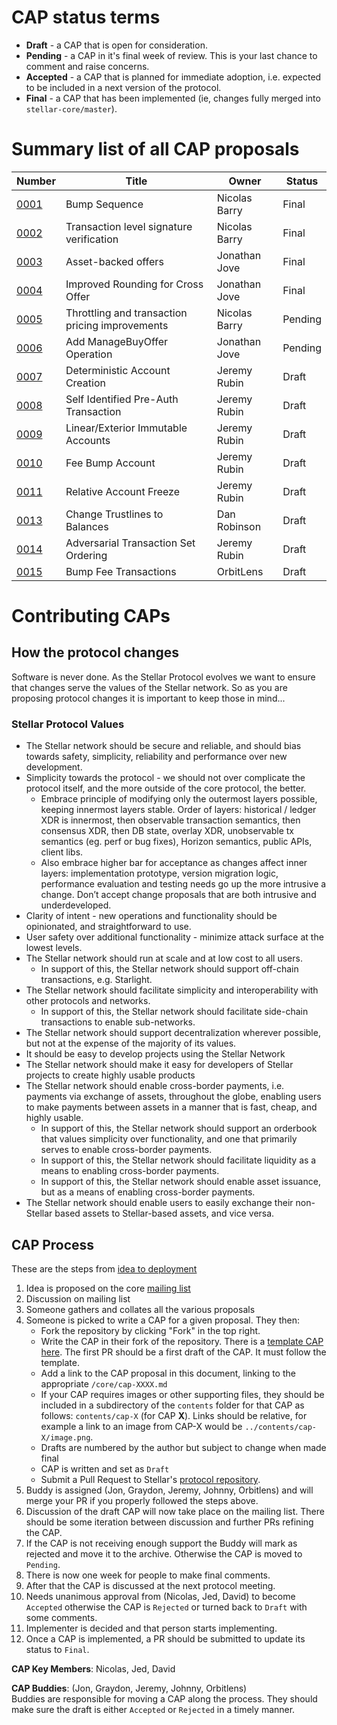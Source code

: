 # CAP status terms
* **Draft** - a CAP that is open for consideration.
* **Pending** - a CAP in it's final week of review. This is your last chance to comment and raise concerns.
* **Accepted** - a CAP that is planned for immediate adoption, i.e. expected to be included in a next version of the protocol.
* **Final** - a CAP that has been implemented (ie, changes fully merged into `stellar-core/master`).

# Summary list of all CAP proposals

Number             | Title                                           | Owner                 |   Status
------------------ | ----------------------------------------------- | --------------------- | -------------
[0001](cap-0001.md)| Bump Sequence                                   | Nicolas Barry         |   Final
[0002](cap-0002.md)| Transaction level signature verification        | Nicolas Barry         |   Final
[0003](cap-0003.md)| Asset-backed offers                             | Jonathan Jove         |   Final
[0004](cap-0004.md)| Improved Rounding for Cross Offer               | Jonathan Jove         |   Final
[0005](cap-0005.md)| Throttling and transaction pricing improvements | Nicolas Barry         |   Pending
[0006](cap-0006.md)| Add ManageBuyOffer Operation                    | Jonathan Jove         |   Pending
[0007](cap-0007.md)| Deterministic Account Creation                  | Jeremy Rubin         |   Draft
[0008](cap-0008.md)| Self Identified Pre-Auth Transaction            | Jeremy Rubin         |   Draft
[0009](cap-0009.md)| Linear/Exterior Immutable Accounts              | Jeremy Rubin         |   Draft
[0010](cap-0010.md)| Fee Bump Account                                | Jeremy Rubin         |   Draft
[0011](cap-0011.md)| Relative Account Freeze                         | Jeremy Rubin        |   Draft
[0013](cap-0013.md)| Change Trustlines to Balances                   | Dan Robinson         |   Draft
[0014](cap-0014.md)| Adversarial Transaction Set Ordering            | Jeremy Rubin        |   Draft
[0015](cap-0015.md)| Bump Fee Transactions                           | OrbitLens           |   Draft


# Contributing CAPs




## How the protocol changes

Software is never done. As the Stellar Protocol evolves we want to ensure that changes serve the values of the Stellar network. So as you are proposing protocol changes it is important to keep those in mind...

### Stellar Protocol Values
* The Stellar network should be secure and reliable, and should bias towards safety, simplicity, reliability and performance over new development.
* Simplicity towards the protocol - we should not over complicate the protocol itself, and the more outside of the core protocol, the better.
    * Embrace principle of modifying only the outermost layers possible, keeping innermost layers stable. Order of layers: historical / ledger XDR is innermost, then observable transaction semantics, then consensus XDR, then DB state, overlay XDR, unobservable tx semantics (eg. perf or bug fixes), Horizon semantics, public APIs, client libs.
    * Also embrace higher bar for acceptance as changes affect inner layers: implementation prototype, version migration logic, performance evaluation and testing needs go up the more intrusive a change. Don’t accept change proposals that are both intrusive and underdeveloped.
* Clarity of intent - new operations and functionality should be opinionated, and straightforward to use.
* User safety over additional functionality - minimize attack surface at the lowest levels.
* The Stellar network should run at scale and at low cost to all users.
    * In support of this, the Stellar network should support off-chain transactions, e.g. Starlight.
* The Stellar network should facilitate simplicity and interoperability with other protocols and networks.
    * In support of this, the Stellar network should facilitate side-chain transactions to enable sub-networks.
* The Stellar network should support decentralization wherever possible, but not at the expense of the majority of its values.
* It should be easy to develop projects using the Stellar Network
* The Stellar network should make it easy for developers of Stellar projects to create highly usable products
* The Stellar network should enable cross-border payments, i.e. payments via exchange of assets, throughout the globe, enabling users to make payments between assets in a manner that is fast, cheap, and highly usable.
    * In support of this, the Stellar network should support an orderbook that values simplicity over functionality, and one that primarily serves to enable cross-border payments.
    * In support of this, the Stellar network should facilitate liquidity as a means to enabling cross-border payments.
    * In support of this, the Stellar network should enable asset issuance, but as a means of enabling cross-border payments.
* The Stellar network should enable users to easily exchange their non-Stellar based assets to Stellar-based assets, and vice versa.



## CAP Process
These are the steps from [idea to deployment](https://www.youtube.com/watch?v=Otbml6WIQPo)
1. Idea is proposed on the core [mailing list](https://groups.google.com/forum/?utm_medium=email&utm_source=footer#!forum/stellar-dev)
2. Discussion on mailing list
3. Someone gathers and collates all the various proposals
4. Someone is picked to write a CAP for a given proposal. They then:
    * Fork the repository by clicking "Fork" in the top right.
    * Write the CAP in their fork of the repository. There is a [template CAP here](../cap-template.md). The first PR should be a first draft of the CAP. It must follow the template.
    * Add a link to the CAP proposal in this document, linking to the appropriate `/core/cap-XXXX.md`
    * If your CAP requires images or other supporting files, they should be included in a subdirectory of the `contents` folder for that CAP as follows: `contents/cap-X` (for CAP **X**). Links should be relative, for example a link to an image from CAP-X would be `../contents/cap-X/image.png`.
    * Drafts are numbered by the author but subject to change when made final
    * CAP is written and set as `Draft`
    * Submit a Pull Request to Stellar's [protocol repository](https://github.com/stellar/stellar-protocol).
5. Buddy is assigned (Jon, Graydon, Jeremy, Johnny, Orbitlens) and will merge your PR if you properly followed the steps above.
6. Discussion of the draft CAP will now take place on the mailing list. There should be some iteration between discussion and further PRs refining the CAP.
7. If the CAP is not receiving enough support the Buddy will mark as rejected and move it to the archive. Otherwise the CAP is moved to `Pending`. 
8. There is now one week for people to make final comments.
9. After that the CAP is discussed at the next protocol meeting.
10. Needs unanimous approval from (Nicolas, Jed, David) to become `Accepted` otherwise the CAP is `Rejected` or turned back to `Draft` with some comments.
11. Implementer is decided and that person starts implementing.
12. Once a CAP is implemented, a PR should be submitted to update its status to `Final`.



**CAP Key Members**: Nicolas, Jed, David

**CAP Buddies**: (Jon, Graydon, Jeremy, Johnny, Orbitlens)<BR>
Buddies are responsible for moving a CAP along the process. They should make sure the draft is either `Accepted` or `Rejected` in a timely manner.

